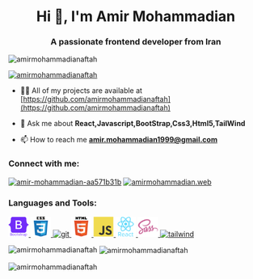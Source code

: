 <h1 align="center">Hi 👋, I'm Amir Mohammadian</h1>
<h3 align="center">A passionate frontend developer from Iran</h3>

<p align="left"> <img src="https://komarev.com/ghpvc/?username=amirmohammadianaftah&label=Profile%20views&color=0e75b6&style=flat" alt="amirmohammadianaftah" /> </p>

<p align="left"> <a href="https://github.com/ryo-ma/github-profile-trophy"><img src="https://github-profile-trophy.vercel.app/?username=amirmohammadianaftah" alt="amirmohammadianaftah" /></a> </p>

- 👨‍💻 All of my projects are available at [https://github.com/amirmohammadianaftah](https://github.com/amirmohammadianaftah)

- 💬 Ask me about **React,Javascript,BootStrap,Css3,Html5,TailWind**

- 📫 How to reach me **amir.mohammadian1999@gmail.com**

<h3 align="left">Connect with me:</h3>
<p align="left">
<a href="https://linkedin.com/in/amir-mohammadian-aa571b31b" target="blank"><img align="center" src="https://raw.githubusercontent.com/rahuldkjain/github-profile-readme-generator/master/src/images/icons/Social/linked-in-alt.svg" alt="amir-mohammadian-aa571b31b" height="30" width="40" /></a>
<a href="https://instagram.com/amirmohammadian.web" target="blank"><img align="center" src="https://raw.githubusercontent.com/rahuldkjain/github-profile-readme-generator/master/src/images/icons/Social/instagram.svg" alt="amirmohammadian.web" height="30" width="40" /></a>
</p>

<h3 align="left">Languages and Tools:</h3>
<p align="left"> <a href="https://getbootstrap.com" target="_blank" rel="noreferrer"> <img src="https://raw.githubusercontent.com/devicons/devicon/master/icons/bootstrap/bootstrap-plain-wordmark.svg" alt="bootstrap" width="40" height="40"/> </a> <a href="https://www.w3schools.com/css/" target="_blank" rel="noreferrer"> <img src="https://raw.githubusercontent.com/devicons/devicon/master/icons/css3/css3-original-wordmark.svg" alt="css3" width="40" height="40"/> </a> <a href="https://git-scm.com/" target="_blank" rel="noreferrer"> <img src="https://www.vectorlogo.zone/logos/git-scm/git-scm-icon.svg" alt="git" width="40" height="40"/> </a> <a href="https://www.w3.org/html/" target="_blank" rel="noreferrer"> <img src="https://raw.githubusercontent.com/devicons/devicon/master/icons/html5/html5-original-wordmark.svg" alt="html5" width="40" height="40"/> </a> <a href="https://developer.mozilla.org/en-US/docs/Web/JavaScript" target="_blank" rel="noreferrer"> <img src="https://raw.githubusercontent.com/devicons/devicon/master/icons/javascript/javascript-original.svg" alt="javascript" width="40" height="40"/> </a> <a href="https://reactjs.org/" target="_blank" rel="noreferrer"> <img src="https://raw.githubusercontent.com/devicons/devicon/master/icons/react/react-original-wordmark.svg" alt="react" width="40" height="40"/> </a> <a href="https://sass-lang.com" target="_blank" rel="noreferrer"> <img src="https://raw.githubusercontent.com/devicons/devicon/master/icons/sass/sass-original.svg" alt="sass" width="40" height="40"/> </a> <a href="https://tailwindcss.com/" target="_blank" rel="noreferrer"> <img src="https://www.vectorlogo.zone/logos/tailwindcss/tailwindcss-icon.svg" alt="tailwind" width="40" height="40"/> </a> </p>

<p><img align="left" src="https://github-readme-stats.vercel.app/api/top-langs?username=amirmohammadianaftah&show_icons=true&locale=en&layout=compact" alt="amirmohammadianaftah" /></p>

<p>&nbsp;<img align="center" src="https://github-readme-stats.vercel.app/api?username=amirmohammadianaftah&show_icons=true&locale=en" alt="amirmohammadianaftah" /></p>

<p><img align="center" src="https://github-readme-streak-stats.herokuapp.com/?user=amirmohammadianaftah&" alt="amirmohammadianaftah" /></p>
